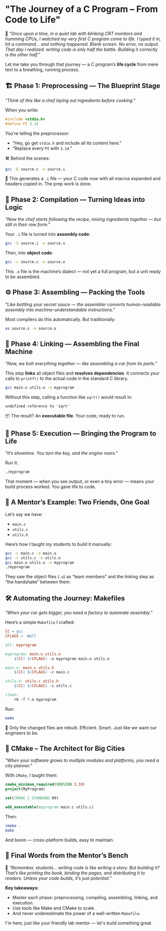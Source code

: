
# "The Journey of a C Program – From Code to Life"


🧓 *“Once upon a time, in a quiet lab with blinking CRT monitors and humming CPUs, I watched my very first C program come to life. I typed it in, hit a command… and nothing happened. Blank screen. No error, no output. That day I realized: writing code is only half the battle. Building it correctly is the other half.”*

Let me take you through that journey — a C program’s **life cycle** from mere text to a breathing, running process.


## 🏗️ **Phase 1: Preprocessing — The Blueprint Stage**

*"Think of this like a chef laying out ingredients before cooking."*

When you write:

```c
#include <stdio.h>
#define PI 3.14
```

You're telling the preprocessor:

* “Hey, go get `stdio.h` and include all its content here.”
* “Replace every `PI` with `3.14`.”

🛠️ Behind the scenes:

```bash
gcc -E source.c -o source.i
```

📄 This generates a `.i` file — your C code now with all macros expanded and headers copied in. The prep work is done.


## 🧮 **Phase 2: Compilation — Turning Ideas into Logic**

*"Now the chef starts following the recipe, mixing ingredients together — but still in their raw form."*

Your `.i` file is turned into **assembly code**:

```bash
gcc -S source.i -o source.s
```

Then, into **object code**:

```bash
gcc -c source.c -o source.o
```

This `.o` file is the machine’s dialect — not yet a full program, but a unit ready to be assembled.


## ⚙️ **Phase 3: Assembling — Packing the Tools**

*"Like bottling your secret sauce — the assembler converts human-readable assembly into machine-understandable instructions."*

Most compilers do this automatically. But traditionally:

```bash
as source.s -o source.o
```


## 🔗 **Phase 4: Linking — Assembling the Final Machine**

*"Now, we bolt everything together — like assembling a car from its parts."*

This step **links** all object files and **resolves dependencies**. It connects your calls to `printf()` to the actual code in the standard C library.

```bash
gcc main.o utils.o -o myprogram
```

Without this step, calling a function like `sqrt()` would result in:

```
undefined reference to 'sqrt'
```

📦 The result? An **executable file**. Your code, ready to run.


## 🚀 **Phase 5: Execution — Bringing the Program to Life**

*"It’s showtime. You turn the key, and the engine roars."*

Run it:

```bash
./myprogram
```

That moment — when you see output, or even a tiny error — means your build process worked. You gave life to code.


## 🧰 **A Mentor’s Example: Two Friends, One Goal**

Let’s say we have:

* `main.c`
* `utils.c`
* `utils.h`

Here’s how I taught my students to build it manually:

```bash
gcc -c main.c -o main.o
gcc -c utils.c -o utils.o
gcc main.o utils.o -o myprogram
./myprogram
```

They saw the object files (`.o`) as “team members” and the linking step as “the handshake” between them.


## 🛠️ **Automating the Journey: Makefiles**

*"When your car gets bigger, you need a factory to automate assembly."*

Here’s a simple `Makefile` I crafted:

```makefile
CC = gcc
CFLAGS = -Wall

all: myprogram

myprogram: main.o utils.o
	$(CC) $(CFLAGS) -o myprogram main.o utils.o

main.o: main.c utils.h
	$(CC) $(CFLAGS) -c main.c

utils.o: utils.c utils.h
	$(CC) $(CFLAGS) -c utils.c

clean:
	rm -f *.o myprogram
```

Run:

```bash
make
```

🔄 Only the changed files are rebuilt. Efficient. Smart. Just like we want our engineers to be.


## 🧱 **CMake – The Architect for Big Cities**

*"When your software grows to multiple modules and platforms, you need a city planner."*

With `CMake`, I taught them:

```cmake
cmake_minimum_required(VERSION 3.10)
project(MyProgram)

set(CMAKE_C_STANDARD 99)

add_executable(myprogram main.c utils.c)
```

Then:

```bash
cmake .
make
```

And boom — cross-platform builds, easy to maintain.


## 🔁 **Final Words from the Mentor’s Bench**

🧓 *“Remember, students… writing code is like writing a story. But building it? That’s like printing the book, binding the pages, and distributing it to readers. Unless your code builds, it’s just potential.”*

**Key takeaways:**

* Master each phase: preprocessing, compiling, assembling, linking, and execution.
* Use tools like Make and CMake to scale.
* And never underestimate the power of a well-written `Makefile`.

I'm here, just like your friendly lab mentor — let's build something great.
